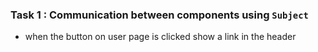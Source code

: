### Task 1 : Communication between components using `Subject`

- when the button on user page is clicked show a link in the header



